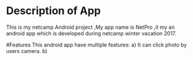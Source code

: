 # Description of App
This is my netcamp Android project ,My app name is NetPro ,it my an android app which is developed during
netcamp winter vacation 2017.

#Features
This android app have multiple features:
a) It can click photo by users camera.
b) 
